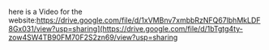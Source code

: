 here is a Video for the website:https://drive.google.com/file/d/1xVMBnv7xmbbRzNFQ67lbhMkLDF8Gx031/view?usp=sharing](https://drive.google.com/file/d/1bTgtg4ty-zow4SW4TB90FM70F2S2zn69/view?usp=sharing
